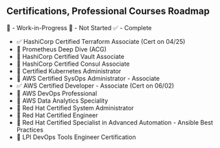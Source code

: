 ## Certifications, Professional Courses Roadmap

📖 - Work-in-Progress
📕 - Not Started
✅ - Complete

* ✅ HashiCorp Certified Terraform Associate (Cert on 04/25)
* 📖 Prometheus Deep Dive (ACG) 
* 📕 HashiCorp Certified Vault Associate
* 📕 HashiCorp Certified Consul Associate 
* 📖 Certified Kubernetes Administrator
* 📕 AWS Certified SysOps Administrator - Associate
* ✅ AWS Certified Developer - Associate (Cert on 06/02)
* 📖 AWS DevOps Professional
* 📕 AWS Data Analytics Speciality
* 📕 Red Hat Certified System Administrator
* 📕 Red Hat Certified Engineer
* 📕 Red Hat Certified Specialist in Advanced Automation - Ansible Best Practices
* 📕 LPI DevOps Tools Engineer Certification

